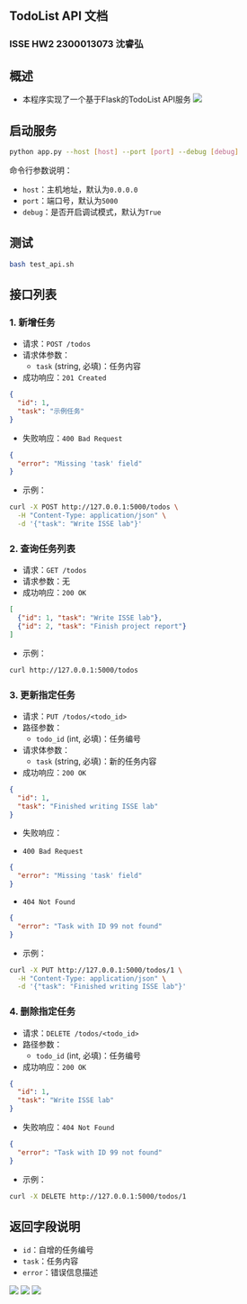 ## TodoList API 文档

### ISSE HW2 2300013073 沈睿弘

## 概述
- 本程序实现了一个基于Flask的TodoList API服务
![](md_images/2025-09-28-01-33-45.png)
## 启动服务
```bash
python app.py --host [host] --port [port] --debug [debug]
```
命令行参数说明：
- `host`：主机地址，默认为`0.0.0.0`
- `port`：端口号，默认为`5000`
- `debug`：是否开启调试模式，默认为`True`

## 测试
```bash
bash test_api.sh
```


## 接口列表

### 1. 新增任务
- 请求：`POST /todos`
- 请求体参数：
  - `task` (string, 必填)：任务内容
- 成功响应：`201 Created`
```json
{
  "id": 1,
  "task": "示例任务"
}
```
- 失败响应：`400 Bad Request`
```json
{
  "error": "Missing 'task' field"
}
```
- 示例：
```bash
curl -X POST http://127.0.0.1:5000/todos \
  -H "Content-Type: application/json" \
  -d '{"task": "Write ISSE lab"}'
```

### 2. 查询任务列表
- 请求：`GET /todos`
- 请求参数：无
- 成功响应：`200 OK`
```json
[
  {"id": 1, "task": "Write ISSE lab"},
  {"id": 2, "task": "Finish project report"}
]
```
- 示例：
```bash
curl http://127.0.0.1:5000/todos
```



### 3. 更新指定任务
- 请求：`PUT /todos/<todo_id>`
- 路径参数：
  - `todo_id` (int, 必填)：任务编号
- 请求体参数：
  - `task` (string, 必填)：新的任务内容
- 成功响应：`200 OK`
```json
{
  "id": 1,
  "task": "Finished writing ISSE lab"
}
```
- 失败响应：

- `400 Bad Request`
```json
{
  "error": "Missing 'task' field"
}
```
- `404 Not Found`
```json
{
  "error": "Task with ID 99 not found"
}
```
- 示例：
```bash
curl -X PUT http://127.0.0.1:5000/todos/1 \
  -H "Content-Type: application/json" \
  -d '{"task": "Finished writing ISSE lab"}'
```

### 4. 删除指定任务
- 请求：`DELETE /todos/<todo_id>`
- 路径参数：
  - `todo_id` (int, 必填)：任务编号
- 成功响应：`200 OK`
```json
{
  "id": 1,
  "task": "Write ISSE lab"
}
```
- 失败响应：`404 Not Found`
```json
{
  "error": "Task with ID 99 not found"
}
```
- 示例：
```bash
curl -X DELETE http://127.0.0.1:5000/todos/1
```

## 返回字段说明
- `id`：自增的任务编号
- `task`：任务内容
- `error`：错误信息描述

![](md_images/2025-09-28-01-34-27.png)
![](md_images/2025-09-28-01-34-44.png)
![](md_images/2025-09-28-01-34-57.png)